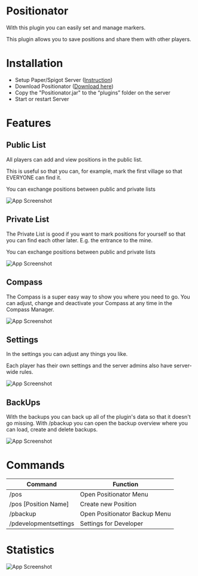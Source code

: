 
# Positionator

With this plugin you can easily set and manage markers.

This plugin allows you to save positions and share them with other players.

# Installation

- Setup Paper/Spigot Server  ([Instruction](https://docs.papermc.io/paper/getting-started))
- Download Positionator ([Download here](https://github.com/JSander1808/Positionator/releases))
- Copy the "Positionator.jar" to the “plugins” folder on the server
- Start or restart Server 
# Features

## Public List

All players can add and view positions in the public list.

This is useful so that you can, for example, mark the first village so that EVERYONE can find it.

You can exchange positions between public and private lists

![App Screenshot](https://i.ibb.co/KyS2Zxr/2023-12-05-22-06-44.png)

## Private List

The Private List is good if you want to mark positions for yourself so that you can find each other later. E.g. the entrance to the mine.

You can exchange positions between public and private lists

![App Screenshot](https://i.ibb.co/hyRqPF8/2023-12-05-22-08-26.png)

## Compass

The Compass is a super easy way to show you where you need to go. You can adjust, change and deactivate your Compass at any time in the Compass Manager.

![App Screenshot](https://i.ibb.co/pvyqPqF/2023-12-05-22-10-52.png)

## Settings

In the settings you can adjust any things you like.

Each player has their own settings and the server admins also have server-wide rules.

![App Screenshot](https://i.ibb.co/qnrTj3X/2023-12-05-22-11-16.png)

## BackUps

With the backups you can back up all of the plugin's data so that it doesn't go missing. With /pbackup you can open the backup overview where you can load, create and delete backups.

![App Screenshot](https://i.ibb.co/VpXT5kg/2023-12-05-22-11-52.png)
# Commands

| Command      | Function                   |
|-----------|---------------------------------|
| /pos  | Open Positionator Menu  |
| /pos [Position Name]  | Create new Position  |
| /pbackup  |  Open Positionator Backup Menu  |
| /pdevelopmentsettings  | Settings for Developer  |
# Statistics

![App Screenshot](https://bstats.org/signatures/bukkit/Positionator.svg)
